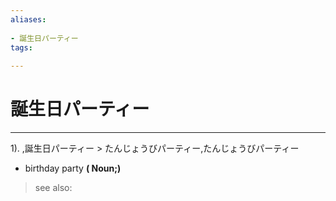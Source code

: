 ```yaml
---
aliases:
    
- 誕生日パーティー
tags:
    
---
```


# 誕生日パーティー
---
1).
,誕生日パーティー > たんじょうびパーティー,たんじょうびパーティー

- birthday party
**( Noun;)**
> see also: 
            